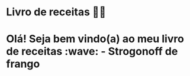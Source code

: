 <h1>Livro de receitas 👨‍🍳<h1>
Olá! Seja bem vindo(a) ao meu livro de receitas :wave:
 - Strogonoff de frango
 
